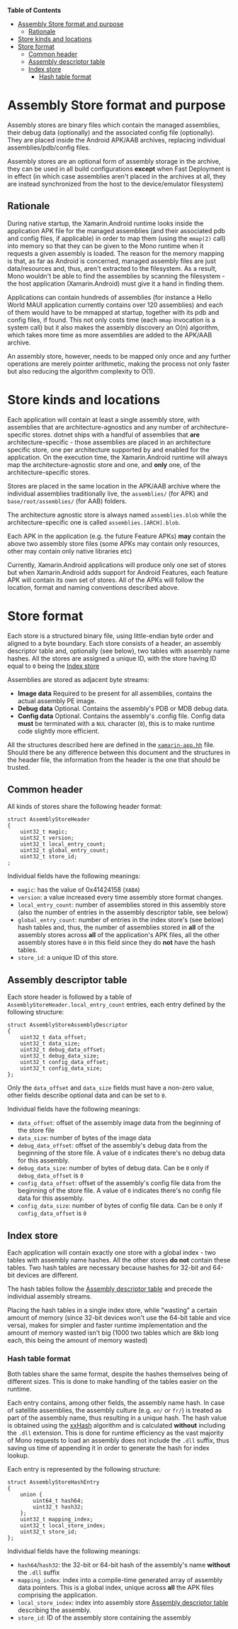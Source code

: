<!-- markdown-toc start - Don't edit this section. Run M-x markdown-toc-refresh-toc -->
**Table of Contents**

- [Assembly Store format and purpose](#assembly-store-format-and-purpose)
    - [Rationale](#rationale)
- [Store kinds and locations](#store-kinds-and-locations)
- [Store format](#store-format)
    - [Common header](#common-header)
    - [Assembly descriptor table](#assembly-descriptor-table)
    - [Index store](#index-store)
        - [Hash table format](#hash-table-format)

<!-- markdown-toc end -->

# Assembly Store format and purpose

Assembly stores are binary files which contain the managed
assemblies, their debug data (optionally) and the associated config
file (optionally).  They are placed inside the Android APK/AAB
archives, replacing individual assemblies/pdb/config files.

Assembly stores are an optional form of assembly storage in the
archive, they can be used in all build configurations **except** when
Fast Deployment is in effect (in which case assemblies aren't placed
in the archives at all, they are instead synchronized from the host to
the device/emulator filesystem)

## Rationale

During native startup, the Xamarin.Android runtime looks inside the
application APK file for the managed assemblies (and their associated
pdb and config files, if applicable) in order to map them (using the
`mmap(2)` call) into memory so that they can be given to the Mono
runtime when it requests a given assembly is loaded.  The reason for
the memory mapping is that, as far as Android is concerned, managed
assembly files are just data/resources and, thus, aren't extracted to
the filesystem.  As a result, Mono wouldn't be able to find the
assemblies by scanning the filesystem - the host application
(Xamarin.Android) must give it a hand in finding them.

Applications can contain hundreds of assemblies (for instance a Hello
World MAUI application currently contains over 120 assemblies) and
each of them would have to be mmapped at startup, together with its
pdb and config files, if found.  This not only costs time (each `mmap`
invocation is a system call) but it also makes the assembly discovery
an O(n) algorithm, which takes more time as more assemblies are added
to the APK/AAB archive.

An assembly store, however, needs to be mapped only once and any
further operations are merely pointer arithmetic, making the process
not only faster but also reducing the algorithm complexity to O(1).

# Store kinds and locations

Each application will contain at least a single assembly store, with
assemblies that are architecture-agnostics and any number of
architecture-specific stores.  dotnet ships with a handful of
assemblies that **are** architecture-specific - those assemblies are
placed in an architecture specific store, one per architecture
supported by and enabled for the application.  On the execution time,
the Xamarin.Android runtime will always map the architecture-agnostic
store and one, and **only** one, of the architecture-specific stores.

Stores are placed in the same location in the APK/AAB archive where the
individual assemblies traditionally live, the `assemblies/` (for APK)
and `base/root/assemblies/` (for AAB) folders.

The architecture agnostic store is always named `assemblies.blob` while
the architecture-specific one is called `assemblies.[ARCH].blob`.

Each APK in the application (e.g. the future Feature APKs) **may**
contain the above two assembly store files (some APKs may contain only
resources, other may contain only native libraries etc)

Currently, Xamarin.Android applications will produce only one set of
stores but when Xamarin.Android adds support for Android Features, each
feature APK will contain its own set of stores.  All of the APKs will
follow the location, format and naming conventions described above.

# Store format

Each store is a structured binary file, using little-endian byte order
and aligned to a byte boundary.  Each store consists of a header, an
assembly descriptor table and, optionally (see below), two tables with
assembly name hashes.  All the stores are assigned a unique ID, with
the store having ID equal to `0` being the [Index store](#index-store)

Assemblies are stored as adjacent byte streams:

 - **Image data**
   Required to be present for all assemblies, contains the actual
   assembly PE image.
 - **Debug data**
   Optional. Contains the assembly's PDB or MDB debug data.
 - **Config data**
   Optional. Contains the assembly's .config file. Config data
   **must** be terminated with a `NUL` character (`0`), this is to
   make runtime code slightly more efficient.

All the structures described here are defined in the
[`xamarin-app.hh`](../../src/monodroid/jni/xamarin-app.hh) file.
Should there be any difference between this document and the
structures in the header file, the information from the header is the
one that should be trusted.

## Common header

All kinds of stores share the following header format:

    struct AssemblyStoreHeader
    {
        uint32_t magic;
        uint32_t version;
        uint32_t local_entry_count;
        uint32_t global_entry_count;
        uint32_t store_id;
    ;

Individual fields have the following meanings:

 - `magic`: has the value of 0x41424158 (`XABA`)
 - `version`: a value increased every time assembly store format changes.
 - `local_entry_count`: number of assemblies stored in this assembly
   store (also the number of entries in the assembly descriptor
   table, see below)
 - `global_entry_count`: number of entries in the index store's (see
   below) hash tables and, thus, the number of assemblies stored in
   **all** of the assembly stores across **all** of the application's
   APK files, all the other assembly stores have `0` in this field
   since they do **not** have the hash tables.
 - `store_id`: a unique ID of this store.
 
## Assembly descriptor table

Each store header is followed by a table of
`AssemblyStoreHeader.local_entry_count` entries, each entry
defined by the following structure:

    struct AssemblyStoreAssemblyDescriptor
    {
        uint32_t data_offset;
        uint32_t data_size;
        uint32_t debug_data_offset;
        uint32_t debug_data_size;
        uint32_t config_data_offset;
        uint32_t config_data_size;
    };

Only the `data_offset` and `data_size` fields must have a non-zero
value, other fields describe optional data and can be set to `0`. 

Individual fields have the following meanings:

  - `data_offset`: offset of the assembly image data from the
    beginning of the store file
  - `data_size`: number of bytes of the image data
  - `debug_data_offset`: offset of the assembly's debug data from the
    beginning of the store file. A value of `0` indicates there's no
    debug data for this assembly.
  - `debug_data_size`: number of bytes of debug data. Can be `0` only
    if `debug_data_offset` is `0`
  - `config_data_offset`: offset of the assembly's config file data
    from the  beginning of the store file. A value of `0` indicates
    there's no config file data for this assembly.
  - `config_data_size`: number of bytes of config file data. Can be
    `0` only if `config_data_offset` is `0`

## Index store

Each application will contain exactly one store with a global index -
two tables with assembly name hashes.  All the other stores **do not**
contain these tables.  Two hash tables are necessary because hashes
for 32-bit and 64-bit devices are different.

The hash tables follow the [Assembly descriptor
table](#assembly-descriptor-table) and precede the individual assembly
streams.

Placing the hash tables in a single index store, while "wasting" a
certain amount of memory (since 32-bit devices won't use the 64-bit
table and vice versa), makes for simpler and faster runtime
implementation and the amount of memory wasted isn't big (1000
two tables which are 8kb long each, this being the amount of memory
wasted)

### Hash table format

Both tables share the same format, despite the hashes themselves being
of different sizes.  This is done to make handling of the tables
easier on the runtime.

Each entry contains, among other fields, the assembly name hash.  In
case of satellite assemblies, the assembly culture (e.g. `en/` or
`fr/`) is treated as part of the assembly name, thus resulting in a
unique hash. The  hash value is obtained using the
[xxHash](https://cyan4973.github.io/xxHash/) algorithm and is
calculated **without** including the `.dll` extension.  This is done
for runtime efficiency as the vast majority of Mono requests to load
an assembly does not include the `.dll` suffix, thus saving us time of
appending it in order to generate the hash for index lookup. 

Each entry is represented by the following structure:

    struct AssemblyStoreHashEntry
    {
        union {
            uint64_t hash64;
            uint32_t hash32;
        };
        uint32_t mapping_index;
        uint32_t local_store_index;
        uint32_t store_id;
    };

Individual fields have the following meanings:

 - `hash64`/`hash32`: the 32-bit or 64-bit hash of the assembly's name
   **without** the `.dll` suffix
 - `mapping_index`: index into a compile-time generated array of
   assembly data pointers.  This is a global index, unique across
   **all** the APK files comprising the application.
 - `local_store_index`: index into assembly store [Assembly descriptor table](#assembly-descriptor-table)
   describing the assembly.
 - `store_id`: ID of the assembly store containing the assembly
